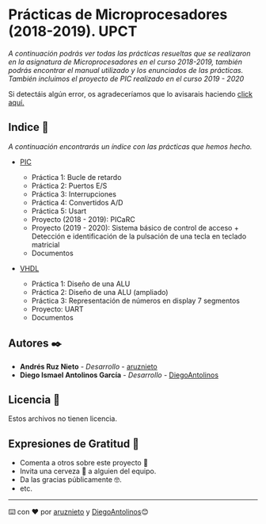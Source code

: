 # Prácticas de Microprocesadores (2018-2019). UPCT

_A continuación podrás ver todas las prácticas resueltas que se realizaron en la asignatura de Microprocesadores en el curso 2018-2019, también podrás encontrar el manual utilizado y los enunciados de las prácticas. También incluimos el proyecto de PIC realizado en el curso 2019 - 2020_



Si detectáis algún error, os agradeceríamos que lo avisarais haciendo [click aquí.](https://github.com/aruznieto/Pracs_Microprocesadores/issues/new)

## Indice 🚀

_A continuación encontrarás un índice con las prácticas que hemos hecho._

* [PIC](https://github.com/aruznieto/Pracs_Microprocesadores/tree/master/PIC)
    * Práctica 1: Bucle de retardo
    * Práctica 2: Puertos E/S
    * Práctica 3: Interrupciones
    * Práctica 4: Convertidos A/D
    * Práctica 5: Usart
    * Proyecto (2018 - 2019): PICaRC
    * Proyecto (2019 - 2020): Sistema básico de control de acceso + Detección e identificación de la pulsación de una tecla en teclado matricial
    * Documentos
    
* [VHDL](https://github.com/aruznieto/Pracs_Microprocesadores/tree/master/VHDL)
    * Práctica 1: Diseño de una ALU
    * Práctica 2: Diseño de una ALU (ampliado)
    * Práctica 3: Representación de números en display 7 segmentos
    * Proyecto: UART
    * Documentos

## Autores ✒️

* **Andrés Ruz Nieto** - *Desarrollo* - [aruznieto](https://github.com/aruznieto)
* **Diego Ismael Antolinos García** - *Desarrollo* - [DiegoAntolinos](https://github.com/Diegoantolinos)

## Licencia 📄

Estos archivos no tienen licencia.

## Expresiones de Gratitud 🎁

* Comenta a otros sobre este proyecto 📢
* Invita una cerveza 🍺 a alguien del equipo. 
* Da las gracias públicamente 🤓.
* etc.



---
⌨️ con ❤️ por [aruznieto](https://github.com/aruznieto) y [DiegoAntolinos](https://github.com/Diegoantolinos)😊

